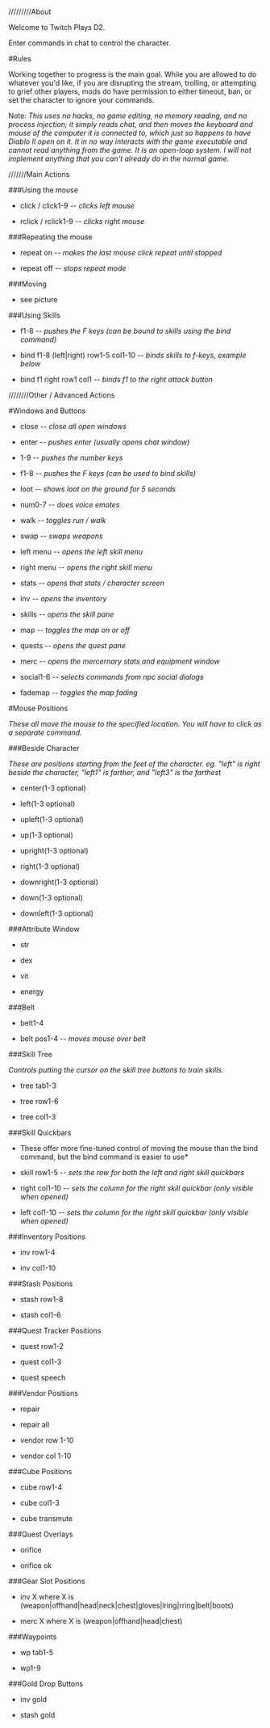 /////////About

Welcome to Twitch Plays D2.

Enter commands in chat to control the character.

#Rules

Working together to progress is the main goal. While you are allowed to do whatever you'd like, if you are disrupting the stream, trolling, or attempting to grief other players, mods do have permission to either timeout, ban, or set the character to ignore your commands.

Note: *This uses no hacks, no game editing, no memory reading, and no process injection; it simply reads chat, and then moves the keyboard and mouse of the computer it is connected to, which just so happens to have Diablo II open on it. It in no way interacts with the game executable and cannot read anything from the game. It is an open-loop system. I will not implement anything that you can't already do in the normal game.*



///////Main Actions

###Using the mouse

- click / click1-9 -- *clicks left mouse*

- rclick / rclick1-9 -- *clicks right mouse*

###Repeating the mouse

- repeat on -- *makes the last mouse click repeat until stopped*

- repeat off -- *stops repeat mode*

###Moving

- see picture

###Using Skills

- f1-8 -- *pushes the F keys (can be bound to skills using the bind command)*

- bind f1-8 (left|right) row1-5 col1-10 -- *binds skills to f-keys, example below*

- bind f1 right row1 col1 -- *binds f1 to the right attack button*



////////Other / Advanced Actions

#Windows and Buttons

- close -- *close all open windows*

- enter -- *pushes enter (usually opens chat window)*

- 1-9 -- *pushes the number keys*

- f1-8 -- *pushes the F keys (can be used to bind skills)*

- loot -- *shows loot on the ground for 5 seconds*

- num0-7 -- *does voice emotes*

- walk -- *toggles run / walk*

- swap -- *swaps weapons*

- left menu -- *opens the left skill menu*

- right menu -- *opens the right skill menu*

- stats -- *opens that stats / character screen*

- inv -- *opens the inventory*

- skills -- *opens the skill pane*

- map -- *toggles the map on or off*

- quests -- *opens the quest pane*

- merc -- *opens the mercernary stats and equipment window*

- social1-6 -- *selects commands from npc social dialogs*

- fademap -- *toggles the map fading*

#Mouse Positions

*These all move the mouse to the specified location. You will have to click as a separate command.*

###Beside Character

*These are positions starting from the feet of the character. eg. "left" is right beside the character, "left1" is farther, and "left3" is the farthest*

- center(1-3 optional)

- left(1-3 optional)

- upleft(1-3 optional)

- up(1-3 optional)

- upright(1-3 optional)

- right(1-3 optional)

- downright(1-3 optional)

- down(1-3 optional)

- downleft(1-3 optional)

###Attribute Window

- str

- dex

- vit

- energy

###Belt

- belt1-4

- belt pos1-4 -- *moves mouse over belt*

###Skill Tree

*Controls putting the cursor on the skill tree buttons to train skills.*

- tree tab1-3

- tree row1-6

- tree col1-3

###Skill Quickbars
* These offer more fine-tuned control of moving the mouse than the bind command, but the bind command is easier to use*

- skill row1-5 -- *sets the row for both the left and right skill quickbars*

- right col1-10 -- *sets the column for the right skill quickbar (only visible when opened)*

- left col1-10 -- *sets the column for the right skill quickbar (only visible when opened)*

###Inventory Positions

- inv row1-4

- inv col1-10

###Stash Positions

- stash row1-8

- stash col1-6

###Quest Tracker Positions

- quest row1-2

- quest col1-3

- quest speech

###Vendor Positions

- repair

- repair all

- vendor row 1-10

- vendor col 1-10

###Cube Positions

- cube row1-4

- cube col1-3

- cube transmute

###Quest Overlays

- orifice

- orifice ok

###Gear Slot Positions

- inv X where X is (weapon|offhand|head|neck|chest|gloves|lring|rring|belt|boots)

- merc X where X is (weapon|offhand|head|chest)

###Waypoints

- wp tab1-5

- wp1-9

###Gold Drop Buttons

- inv gold

- stash gold
